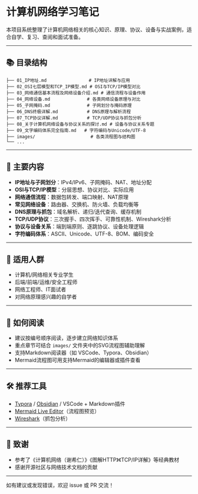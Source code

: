 # 计算机网络学习笔记

本项目系统整理了计算机网络相关的核心知识、原理、协议、设备与实战案例，适合自学、复习、查阅和面试准备。

---

## 📚 目录结构

```
├── 01_IP地址.md                # IP地址详解与应用
├── 02_OSI七层模型和TCP_IP模型.md # OSI与TCP/IP模型对比
├── 03_网络通信基本流程及网络设备介绍.md # 通信流程与设备作用
├── 04_网络设备.md              # 各类网络设备原理与对比
├── 05_子网掩码.md              # 子网划分与掩码原理
├── 06_DNS终极详解.md           # DNS原理与解析流程
├── 07_TCP协议详解.md           # TCP/UDP协议与抓包分析
├── 08_关于计算机网络设备与协议关系的探讨.md # 设备与协议关系专题
├── 09_文字编码体系完全指南.md   # 字符编码与Unicode/UTF-8
├── images/                     # 各类流程图与结构图
└── ...
```

---

## 🌟 主要内容
- **IP地址与子网划分**：IPv4/IPv6、子网掩码、NAT、地址分配
- **OSI与TCP/IP模型**：分层思想、协议对比、实际应用
- **网络通信流程**：数据包转发、端口映射、NAT原理
- **常见网络设备**：路由器、交换机、防火墙、负载均衡等
- **DNS原理与抓包**：域名解析、递归/迭代查询、缓存机制
- **TCP/UDP协议**：三次握手、四次挥手、可靠性机制、Wireshark分析
- **协议与设备关系**：端到端原则、逐跳协议、设备处理逻辑
- **字符编码体系**：ASCII、Unicode、UTF-8、BOM、编码安全

---

## 👤 适用人群
- 计算机/网络相关专业学生
- 后端/前端/运维/安全工程师
- 网络工程师、IT面试者
- 对网络原理感兴趣的自学者

---

## 📖 如何阅读
- 建议按编号顺序阅读，逐步建立网络知识体系
- 重点章节可结合 `images/` 文件夹中的SVG流程图辅助理解
- 支持Markdown阅读器（如 VSCode、Typora、Obsidian）
- Mermaid流程图可用支持Mermaid的编辑器或插件查看

---

## 🛠️ 推荐工具
- [Typora](https://typora.io/) / [Obsidian](https://obsidian.md/) / VSCode + Markdown插件
- [Mermaid Live Editor](https://mermaid-js.github.io/mermaid-live-editor/)（流程图预览）
- [Wireshark](https://www.wireshark.org/)（抓包分析）

---

## 🙏 致谢
- 参考了《计算机网络（谢希仁）》《图解HTTP》《TCP/IP详解》等经典教材
- 感谢开源社区与网络技术文档的贡献

---

如有建议或发现错误，欢迎 issue 或 PR 交流！ 